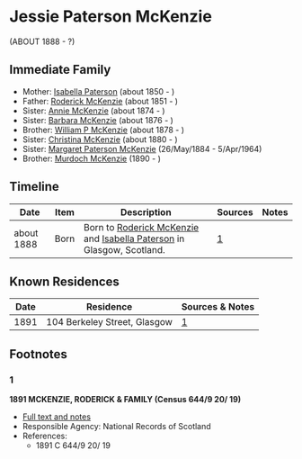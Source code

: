 ﻿---
layout: person
subject_key: i2043547
permalink: /people/i2043547
---

# Jessie Paterson McKenzie
(ABOUT 1888 - ?)

## Immediate Family

* Mother: [Isabella Paterson](./@24882788@-isabella-paterson-b1850-d.md) (about 1850 - )
* Father: [Roderick McKenzie](./@76793596@-roderick-mckenzie-b1851-d.md) (about 1851 - )
* Sister: [Annie McKenzie](./@80021760@-annie-mckenzie-b1874-d.md) (about 1874 - )
* Sister: [Barbara McKenzie](./@18932462@-barbara-mckenzie-b1876-d.md) (about 1876 - )
* Brother: [William P McKenzie](./@51734912@-william-p-mckenzie-b1878-d.md) (about 1878 - )
* Sister: [Christina McKenzie](./@25915316@-christina-mckenzie-b1880-d.md) (about 1880 - )
* Sister: [Margaret Paterson McKenzie](./@88610293@-margaret-paterson-mckenzie-b1884-5-26-d1964-4-5.md) (26/May/1884 - 5/Apr/1964)
* Brother: [Murdoch McKenzie](./@99087108@-murdoch-mckenzie-b1890-d.md) (1890 - )

## Timeline

Date | Item | Description | Sources | Notes
---|---|---|---|---
about 1888 | Born | Born to [Roderick McKenzie](./@76793596@-roderick-mckenzie-b1851-d.md) and [Isabella Paterson](./@24882788@-isabella-paterson-b1850-d.md) in Glasgow, Scotland. | [1](#1) | 

## Known Residences

Date | Residence | Sources & Notes
---|---|---
1891 | 104 Berkeley Street, Glasgow | [1](#1)

## Footnotes

### 1

**1891 MCKENZIE, RODERICK & FAMILY (Census 644/9 20/ 19)**

* [Full text and notes](../sources/@45081620@-1891-mckenzie,-roderick-&-family-census-644-9-20-19-.md)
* Responsible Agency: National Records of Scotland
* References: 
  * 1891 C 644/9 20/ 19


